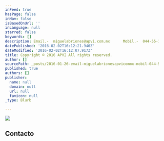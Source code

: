 ```yaml
---
inFeed: true
hasPage: false
inNav: false
isBasedOnUrl: ''
inLanguage: null
starred: false
keywords: []
description: Email.-  miguelabriones@apvi.com.mx      Mobil.-  044-55-1451-4256
datePublished: '2016-02-02T16:12:21.946Z'
dateModified: '2016-02-02T16:12:07.917Z'
title: Copyright © 2016 APVI All rights reserved.
author: []
sourcePath: _posts/2016-01-26-email-miguelabrionesapvicommx-mobil-044-55-145.md
published: true
authors: []
publisher:
  name: null
  domain: null
  url: null
  favicon: null
_type: Blurb

---
```

![](https://the-grid-user-content.s3-us-west-2.amazonaws.com/301e79ec-b413-4f22-bf13-6059159a969a.jpg)

## Contacto